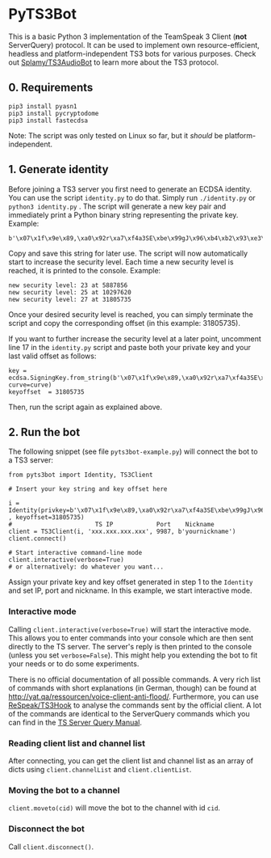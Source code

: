 PyTS3Bot
========

This is a basic Python 3 implementation of the TeamSpeak 3 Client (**not** ServerQuery) protocol.
It can be used to implement own resource-efficient, headless and platform-independent TS3 bots for various purposes. Check out [Splamy/TS3AudioBot](https://github.com/Splamy/TS3AudioBot/blob/master/TS3Client/ts3protocol.md) to learn more about the TS3 protocol.

## 0. Requirements ##

    pip3 install pyasn1
    pip3 install pycryptodome
    pip3 install fastecdsa

Note: The script was only tested on Linux so far, but it *should* be platform-independent.


## 1. Generate identity ##
Before joining a TS3 server you first need to generate an ECDSA identity. You can use the script `identity.py` to do that. 
Simply run `./identity.py` or `python3 identity.py` . The script will generate a new key pair and immediately print a Python binary string representing the private key. Example:

    b'\x07\x1f\x9e\x89,\xa0\x92r\xa7\xf4a3SE\xbe\x99gJ\x96\xb4\xb2\x93\xe3\x15C\x19i\xcc\xfe\xb2\x89#'

Copy and save this string for later use. The script will now automatically start to increase the security level.  Each time a new security level is reached, it is printed to the console. Example:

    new security level: 23 at 5887856
    new security level: 25 at 10297620
    new security level: 27 at 31805735
Once your desired security level is reached, you can simply terminate the script and copy the corresponding offset (in this example: 31805735).

If you want to further increase the security level at a later point, uncomment line 17 in the `identity.py` script and paste both your private key and your last valid offset as follows:

    key = ecdsa.SigningKey.from_string(b'\x07\x1f\x9e\x89,\xa0\x92r\xa7\xf4a3SE\xbe\x99gJ\x96\xb4\xb2\x93\xe3\x15C\x19i\xcc\xfe\xb2\x89#', curve=curve)
	keyoffset  = 31805735

Then, run the script again as explained above.

## 2. Run the bot ##
The following snippet (see file `pyts3bot-example.py`) will connect the bot to a TS3 server:

    from pyts3bot import Identity, TS3Client
    
    # Insert your key string and key offset here
    
    i = Identity(privkey=b'\x07\x1f\x9e\x89,\xa0\x92r\xa7\xf4a3SE\xbe\x99gJ\x96\xb4\xb2\x93\xe3\x15C\x19i\xcc\xfe\xb2\x89#'
    , keyoffset=31805735)
    #                       TS IP            Port    Nickname
    client = TS3Client(i, 'xxx.xxx.xxx.xxx', 9987, b'yournickname')
    client.connect()
    
    # Start interactive command-line mode
    client.interactive(verbose=True)
    # or alternatively: do whatever you want...


Assign your private key and key offset generated in step 1 to the `Identity` and set IP, port and nickname.
In this example, we start interactive mode.

### Interactive mode ###
Calling `client.interactive(verbose=True)` will start the interactive mode. This allows you to enter commands into your console which are then sent directly to the TS server. The server's reply is then printed to the console (unless you set `verbose=False`). This might help you extending the bot to fit your needs or to do some experiments.

There is no official documentation of all possible commands. A very rich list of commands with short explanations (in German, though) can be found at http://yat.qa/ressourcen/voice-client-anti-flood/.  Furthermore, you can use [ReSpeak/TS3Hook](https://github.com/ReSpeak/TS3Hook) to analyse the commands sent by the official client. A lot of the commands are identical to the ServerQuery commands which you can find in the [TS Server Query Manual](http://media.teamspeak.com/ts3_literature/TeamSpeak%203%20Server%20Query%20Manual.pdf). 

###  Reading client list and channel list ###
After connecting, you can get the client list and channel list as an array of dicts using `client.channelList` and `client.clientList`.  

### Moving the bot to a channel ###
`client.moveto(cid)` will move the bot to the channel with id `cid`.

### Disconnect the bot ###
Call `client.disconnect()`.
